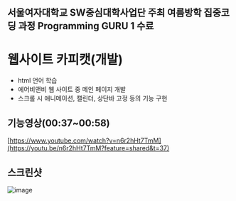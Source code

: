 ## 서울여자대학교 SW중심대학사업단 주최 여름방학 집중코딩 과정 Programming GURU 1 수료
# 웹사이트 카피캣(개발)
- html 언어 학습
- 에어비앤비 웹 사이트 중 메인 페이지 개발
- 스크롤 시 애니메이션, 캘린더, 상단바 고정 등의 기능 구현


## 기능영상(00:37~00:58)
[https://www.youtube.com/watch?v=n6r2hHt7TmM](https://youtu.be/n6r2hHt7TmM?feature=shared&t=37)


## 스크린샷
![image](https://github.com/ssh09015/guru1/assets/98066276/3ea962e3-f4dc-438c-b863-1c03b56c078b)
